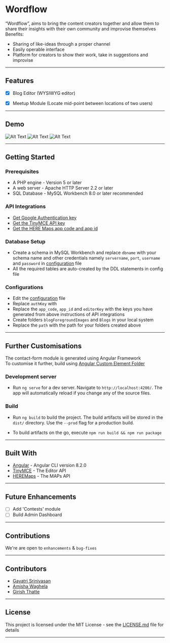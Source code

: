 # Wordflow

“Wordflow”, aims to bring the content creators together and allow them to share their insights with their own community and improvise themselves<br>
Benefits:
* Sharing of like-ideas through a proper channel
* Easily operable interface
* Platform for creators to show their work, take in suggestions and improvise
-----------------------------------------------
## Features
- [x] Blog Editor (WYSIWYG editor)
- [x] Meetup Module (Locate mid-point between locations of two users)


-----------------------------------------------

## Demo

![Alt Text](https://github.com/girishgr8/BlogBit/blob/master/gifs/dashboard.gif)
![Alt Text](https://github.com/girishgr8/BlogBit/blob/master/gifs/meetup.gif)
![Alt Text](https://github.com/girishgr8/BlogBit/blob/master/gifs/blogEditor.gif)

-----------------------------------------------

## Getting Started



### Prerequisites

* A PHP engine - Version 5 or later
* A web server - Apache HTTP Server 2.2 or later
* SQL Database - MySQL Workbench 8.0 or later recommended


### API Integrations

* [Get Google Authentication key](https://developers.google.com/identity/sign-in/web/sign-in)
* [Get the TinyMCE API key](https://www.tiny.cloud/)
* [ Get the HERE Maps app code and app id ](https://developer.here.com/c/mapAPIs?cid=Other-Google-MM-T4-Dev-Brand-E&utm_source=Google&utm_medium=ppc&utm_campaign=Dev_PaidSearch_DevPortal_AlwaysOn&gclid=CjwKCAiAh5_uBRA5EiwASW3IaplFdLkFaSmTyjhYPlNGVZLHpIdJ8wmXqqaPy1JkK6OucFfYFrWLwhoC6F4QAvD_BwE&gclsrc=aw.ds)

### Database Setup

* Create a schema in MySQL Workbench and replace `dbname` with your schema name and other credentials namely `servername`, `port`, `username` and `password` in [configuration](https://github.com/girishgr8/BlogBit/blob/master/config/config.php) file
* All the required tables are auto-created by the DDL statements in config file


### Configurations

* Edit the [configuration](https://github.com/girishgr8/BlogBit/blob/master/config/config.php) file
* Replace `authKey` with 
* Replace the `app_code`, `app_id` and `editorKey` with the keys you have generated from above instructions of API integrations
* Create folders `blogForegroundImages` and `Blogs` in your local system
* Replace the `path` with the path for your folders created above

-----------------------------------------------

## Further Customisations
The contact-form module is generated using Angular Framework<br>
To customise it further, build using [Angular Custom Element Folder](https://github.com/girishgr8/BlogBit/tree/master/angular-custom-element)

### Development server

* Run `ng serve` for a dev server. Navigate to `http://localhost:4200/`. The app will automatically reload if you change any of the source files.



### Build

* Run `ng build` to build the project. The build artifacts will be stored in the `dist/` directory. Use the `--prod` flag for a production build.

* To build artifacts on the go, execute `npm run build && npm run package`

-----------------------------------------------


## Built With

* [Angular](https://github.com/angular/angular-cli) - Angular CLI version 8.2.0 
* [TinyMCE](https://www.tiny.cloud/) - The Editor API
* [HEREMaps](https://developer.here.com/c/mapAPIs?cid=Other-Google-MM-T4-Dev-Brand-E&utm_source=Google&utm_medium=ppc&utm_campaign=Dev_PaidSearch_DevPortal_AlwaysOn&gclid=CjwKCAiAh5_uBRA5EiwASW3IaplFdLkFaSmTyjhYPlNGVZLHpIdJ8wmXqqaPy1JkK6OucFfYFrWLwhoC6F4QAvD_BwE&gclsrc=aw.ds) - The MAPs API

-----------------------------------------------
## Future Enhancements

- [ ] Add 'Contests' module
- [ ] Build Admin Dashboard

-----------------------------------------------

## Contributions

 We're are open to `enhancements` & `bug-fixes`

 ----------------------------------------------- 

## Contributors
* [Gayatri Srinivasan](https://github.com/gayatri-01)
* [Amisha Waghela](https://github.com/amisha-w)
* [Girish Thatte](https://github.com/girishgr8)


-----------------------------------------------

## License

This project is licensed under the MIT License - see the [LICENSE.md](LICENSE.md) file for details

-----------------------------------------------





